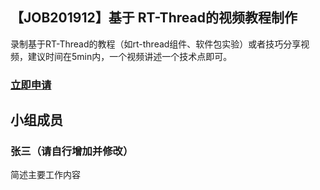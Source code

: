 ## 【JOB201912】基于 RT-Thread的视频教程制作
录制基于RT-Thread的教程（如rt-thread组件、软件包实验）或者技巧分享视频，建议时间在5min内，一个视频讲述一个技术点即可。

### [立即申请]( https://github.com/RT-Thread/community-activities/edit/master/2019/JOB201912.md )

## 小组成员

### 张三（请自行增加并修改）

简述主要工作内容
